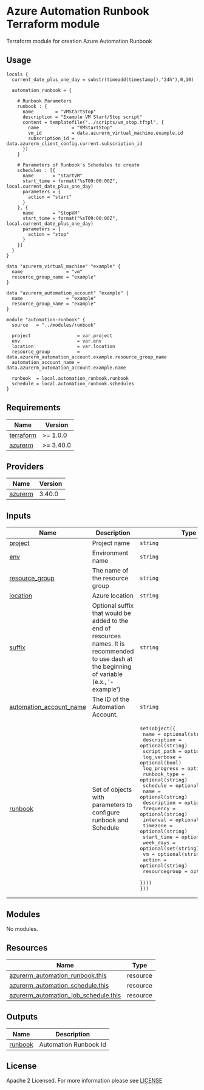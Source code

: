 # Azure Automation Runbook Terraform module
Terraform module for creation Azure Automation Runbook

## Usage

```hcl
locals {
  current_date_plus_one_day = substr(timeadd(timestamp(),"24h"),0,10)
  
  automation_runbook = {
    
    # Runbook Parameters
    runbook : {
      name        = "VMStartStop"
      description = "Example VM Start/Stop script"
      content = templatefile("../scripts/vm_stop.tftpl", {
        name            = "VMStartStop"
        vm_id           = data.azurerm_virtual_machine.example.id
        subscription_id = data.azurerm_client_config.current.subscription_id
      })
    }
    
    # Parameters of Runbook's Schedules to create
    schedules : [{
      name       = "StartVM"
      start_time = format("%sT09:00:00Z", local.current_date_plus_one_day)
      parameters = {
        action = "start"
      }
    }, {
      name       = "StopVM"
      start_time = format("%sT09:00:00Z", local.current_date_plus_one_day)
      parameters = {
        action = "stop"
      }
    }]
  }
}

data "azurerm_virtual_machine" "example" {
  name                = "vm"
  resource_group_name = "example"
}

data "azurerm_automation_account" "example" {
  name                = "example"
  resource_group_name = "example"
}

module "automation-runbook" {
  source   = "../modules/runbook"

  project                 = var.project
  env                     = var.env
  location                = var.location
  resource_group          = data.azurerm_automation_account.example.resource_group_name
  automation_account_name = data.azurerm_automation_account.example.name

  runbook  = local.automation_runbook.runbook
  schedule = local.automation_runbook.schedules
}
```
<!-- BEGIN_TF_DOCS -->
## Requirements

| Name                                                                         | Version   |
| ---------------------------------------------------------------------------- | --------- |
| <a name="requirement_terraform"></a> [terraform](#requirement\_terraform)    | >= 1.0.0  |
| <a name="requirement_azurerm"></a> [azurerm](#requirement\_azurerm)          | >= 3.40.0 |

## Providers

| Name                                                                   | Version |
| ---------------------------------------------------------------------- | ------- |
| <a name="provider_azurerm"></a> [azurerm](#provider\_azurerm)          | 3.40.0  |


## Inputs

| Name | Description | Type | Default | Required |
|------|-------------|------|---------|:--------:|
| <a name="input_project"></a> [project](#input\_project)| Project name | `string`| n/a | yes |
| <a name="input_env"></a> [env](#input\_env)| Environment name | `string` | n/a | yes |
| <a name="input_resource_group"></a> [resource\_group](#input\_resource\_group)| The name of the resource group | `string` | n/a | yes |
| <a name="input_location"></a> [location](#input\_location)| Azure location | `string` | n/a | yes |
| <a name="input_suffix"></a> [suffix](#input\_suffix)| Optional suffix that would be added to the end of resources names. It is recommended to use dash at the beginning of variable (e.x., '-example') | `string` | "" | no |
| <a name="input_automation_account_name"></a> [automation\_account\_name](#input\_automation\_account\_name)| The ID of the Automation Account. | `string` | n/a | yes |
| <a name="input_runbook"></a> [runbook](#input\_runbook)| Set of objects with parameters to configure runbook and Schedule | <pre>set(object({<br>  name         = optional(string)<br>  description  = optional(string)<br>  script_path  = optional(string)<br>  log_verbose  = optional(bool)<br>  log_progress = optional(bool)<br>  runbook_type = optional(string)<br>  schedule     = optional(set(object({<br>    name          = optional(string)<br>    description   = optional(string)<br>    frequency     = optional(string)<br>    interval      = optional(string)<br>    timezone      = optional(string)<br>    start_time    = optional(string)<br>    week_days     = optional(set(string))<br>    vm            = optional(string)<br>    action        = optional(string)<br>    resourcegroup = optional(string)<br>  })))<br>}))</pre> | <pre>(({<br>  name         = optional(string)<br>  description  = optional(string)<br>  script_path  = optional(string)<br>  log_verbose  = optional(bool, true)<br>  log_progress = optional(bool, true)<br>  runbook_type = optional(string, "PowerShellWorkflow")<br>  schedule     = optional(set(object({<br>    name          = optional(string)<br>    description   = optional(string)<br>    frequency     = optional(string)<br>    interval      = optional(string)<br>    timezone      = optional(string)<br>    start_time    = optional(string)<br>    week_days     = optional(set(string))<br>    vm            = optional(string)<br>    action        = optional(string)<br>    resourcegroup = optional(string)<br>  })))<br>}))</pre> | no |
                                                                                                                                                                                                                                                                                                       
## Modules

No modules.

## Resources

| Name                                                                                                                                                                | Type     |
| ------------------------------------------------------------------------------------------------------------------------------------------------------------------- | -------- |
| [azurerm_automation_runbook.this](https://registry.terraform.io/providers/hashicorp/azurerm/latest/docs/resources/automation_runbook)                               | resource |
| [azurerm_automation_schedule.this](https://registry.terraform.io/providers/hashicorp/azurerm/latest/docs/resources/automation_schedule)                             | resource |
| [azurerm_automation_job_schedule.this](https://registry.terraform.io/providers/hashicorp/azurerm/latest/docs/resources/automation_job_schedule)                     | resource |


## Outputs

| Name                                                                                                                          | Description                                          |
| ----------------------------------------------------------------------------------------------------------------------------- | ---------------------------------------------------- |
| <a name="output_runbook"></a> [runbook](#output\_runbook) | Automation Runbook Id |
<!-- END_TF_DOCS -->

## License

Apache 2 Licensed. For more information please see [LICENSE](https://github.com/data-platform-hq/terraform-azurerm-automation-runbook/blob/main/LICENSE)
